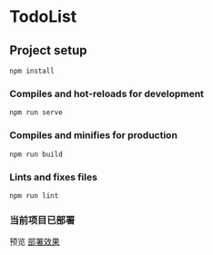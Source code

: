 # TodoList

## Project setup

```
npm install
```

### Compiles and hot-reloads for development

```
npm run serve
```

### Compiles and minifies for production

```
npm run build
```

### Lints and fixes files

```
npm run lint
```

### 当前项目已部署

预览 [部署效果](http://todo.jihau.top)
